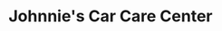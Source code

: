 ---
title: "Johnnie's Car Care Center"
url: /roswell/johnnies-car-care-center/
shop: Autowerkstatt
---